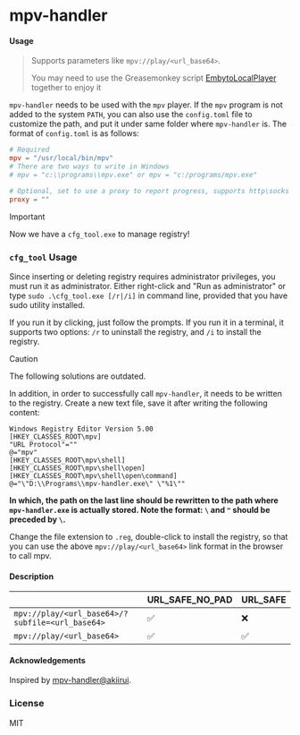 # mpv-handler

#### Usage

> Supports parameters like `mpv://play/<url_base64>`.
>
> You may need to use the Greasemonkey script [EmbytoLocalPlayer](https://github.com/bpking1/embyExternalUrl) together to enjoy it

`mpv-handler` needs to be used with the `mpv` player. If the `mpv` program is not added to the system `PATH`, you can also use the `config.toml` file to customize the path, and put it under same folder where `mpv-handler` is. The format of `config.toml` is as follows:
```toml
# Required
mpv = "/usr/local/bin/mpv"
# There are two ways to write in Windows
# mpv = "c:\\programs\\mpv.exe" or mpv = "c:/programs/mpv.exe"

# Optional, set to use a proxy to report progress, supports http\socks proxy, leave it blank if not used
proxy = ""
```

> [!IMPORTANT]  
> Now we have a `cfg_tool.exe` to manage registry!

### `cfg_tool` Usage

Since inserting or deleting registry requires administrator privileges, you must run it as administrator. Either right-click and "Run as administrator" or type `sudo .\cfg_tool.exe [/r|/i]` in command line, provided that you have sudo utility installed.

If you run it by clicking, just follow the prompts. If you run it in a terminal, it supports two options: `/r` to uninstall the registry, and `/i` to install the registry.

> [!CAUTION]  
> The following solutions are outdated.

In addition, in order to successfully call `mpv-handler`, it needs to be written to the registry. Create a new text file, save it after writing the following content:
```
Windows Registry Editor Version 5.00
[HKEY_CLASSES_ROOT\mpv]
"URL Protocol"=""
@="mpv"
[HKEY_CLASSES_ROOT\mpv\shell]
[HKEY_CLASSES_ROOT\mpv\shell\open]
[HKEY_CLASSES_ROOT\mpv\shell\open\command]
@="\"D:\\Programs\\mpv-handler.exe\" \"%1\""
```
**In which, the path on the last line should be rewritten to the path where `mpv-handler.exe` is actually stored. Note the format: `\` and `"` should be preceded by `\`.**

Change the file extension to `.reg`, double-click to install the registry, so that you can use the above `mpv://play/<url_base64>` link format in the browser to call mpv.

#### Description

||URL_SAFE_NO_PAD|URL_SAFE|
|---|---|---|
|`mpv://play/<url_base64>/?subfile=<url_base64>`|✅|❌|
|`mpv://play/<url_base64>`|✅|✅|

#### Acknowledgements

Inspired by [mpv-handler@akiirui](https://github.com/akiirui/mpv-handler).

### License

MIT

